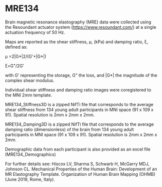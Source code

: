 # MRE134

Brain magnetic resonance elastography (MRE) data were collected using the Resoundant actuator system (https://www.resoundant.com/) at a single actuation frequency of 50 Hz.

Maps are reported as the shear stiffness, μ, (kPa) and damping ratio, ξ, defined as:

μ =2|G*|2/(G'+|G*|)

ξ=G"/2G'

with G' representing the storage, G" the loss, and |G*| the magnitude of the complex shear modulus.

Individual shear stiffness and damping ratio images were coregistered to the MNI 2mm template.

MRE134_Stiffness3D is a zipped NifTi file that corresponds to the average shear stiffness from 134 young adult participants in MNI space (91 x 109 x 91). Spatial resolution is 2mm x 2mm x 2mm.

MRE134_Damping3D is a zipped NifTi file that corresponds to the average damping ratio (dimensionless) of the brain from 134 young adult participants in MNI space (91 x 109 x 91). Spatial resolution is 2mm x 2mm x 2mm.

Demographic data from each participant is also provided as an excel file (MRE134_Demographics)



For further details see:
Hiscox LV, Sharma S, Schwarb H, McGarry MDJ, Johnson CL. Mechanical Properties of the Human Brain: Development of an MR Elastography Template. Organization of Human Brain Mapping (OHMB) (June 2019, Rome, Italy).
